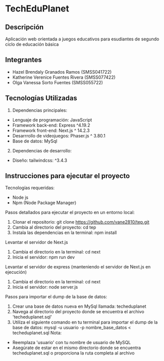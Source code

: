 # TechEduPlanet

## Descripción
Aplicación web orientada a juegos educativos para esudiantes de segundo ciclo de educación básica 

## Integrantes 
- Hazel Brendaly Granados Ramos (SMSS041722)
- Katherine Verenice Fuentes Rivera (SMSS077422)
- Olga Vanessa Sorto Fuentes (SMSS055722)

## Tecnologías Utilizadas

1. Dependencias principales:
- Lenguaje de programación: JavaScript
- Framework back-end: Express ^4.19.2
- Framework front-end: Next.js ^ 14.2.3
- Desarrrollo de videojuegos: Phaser.js ^ 3.80.1
- Base de datos: MySql
  
2. Dependencias de desarrollo:
- Diseño: tailwindcss: ^3.4.3

## Instrucciones para ejecutar el proyecto

Tecnologías requeridas: 
- Node js
- Npm (Node Package Manager)
  
Pasos detallados para ejecutar el proyecto en un entorno local:
1. Clonar el repositorio: git clone https://github.com/vane2810/tep.git
2. Cambia al directorio del proyecto: cd tep
3. Instala las dependencias en la terminal:
     npm install
   
Levantar el servidor de Next.js
1. Cambia el directorio en la terminal: cd next
2. Inicia el servidor:
     npm run dev
   
Levantar el servidor de express (manteniendo el servidor de Next.js en ejecución)
1. Cambia el directorio en la terminal: cd next
2. Inicia el servidor:
     node server.js

Pasos para importar el dump de la base de datos:
1. Crear una base de datos nueva en MySql llamada: techeduplanet
2. Navega al directorio del proyecto donde se encuentra el archivo 'techeduplanet.sql'
3. Utiliza el siguiente comando en tu terminal para importar el dump de la base de datos:
     mysql -u usuario -p nombre_base_datos < techeduplanet.sql
Nota:
- Reemplaza 'usuario' con tu nombre de usuario de MySQL
- Asegúrate de estar en el mismo directorio donde se encuentra techeduplanet.sql o proporciona la ruta completa al archivo

